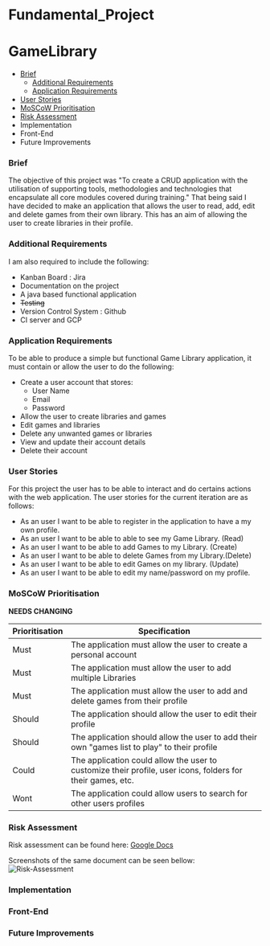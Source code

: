 # Fundamental_Project

# GameLibrary



* [Brief](#Brief)
  * [Additional Requirements](#Additional-Requirements)
  * [Application Requirements](#Application-Requirements)
* [User Stories](#User-Stories)
* [MoSCoW Prioritisation](#MoSCoW-Prioritisation)
* [Risk Assessment](#Risk-Assessment)
* Implementation
* Front-End
* Future Improvements

### Brief

The objective of this project was "To create a CRUD application with the utilisation of supporting tools, methodologies and technologies that encapsulate all core modules covered during training."
That being said I have decided to make an application that allows the user to read, add, edit and delete games from their own library. This has an aim of allowing the user to create libraries in their profile.

### Additional Requirements

I am also required to include the following:

* Kanban Board : Jira
* Documentation on the project
* A java based functional application
* <del> Testing
* Version Control System : Github
* CI server and GCP

### Application Requirements

To be able to produce a simple but functional Game Library application, it must contain or allow the user to do the following:

* Create a user account that stores:
  * User Name
  * Email
  * Password
* Allow the user to create libraries and games
* Edit games and libraries
* Delete any unwanted games or libraries
* View and update their account details
* Delete their account

### User Stories

For this project the user has to be able to interact and do certains actions with the web application. The user stories for the current iteration are as follows:

 * As an user I want to be able to register in the application to have a my own profile.
 * As an user I want to be able to able to see my Game Library. (Read)
 * As an user I want to be able to add Games to my Library. (Create)
 * As an user I want to be able to delete Games from my Library.(Delete)
 * As an user I want to be able to edit Games on my library. (Update)
 * As an user I want to be able to edit my name/password on my profile.

### MoSCoW Prioritisation

**NEEDS CHANGING**

| Prioritisation     | Specification    |  
| ----------- | ----------- |  
| Must      | The application must allow the user to create a personal account |
| Must   | The application must allow the user to add multiple Libraries|
| Must   | The application must allow the user to add and delete games from their profile|
| Should   | The application should allow the user to edit their profile| 
| Should  | The application should allow the user to add their own "games list to play" to their profile |
| Could    |  The application could allow the user to customize their profile, user icons, folders for their games, etc. |
| Wont | The application could allow users to search for other users profiles|


### Risk Assessment
Risk assessment can be found here: [Google Docs](https://docs.google.com/document/d/1W9KHjCci3DqWZmPc7FcpdVsgnVJplajcUnwxI6uf4u8/edit?usp=sharing)

Screenshots of the same document can be seen bellow:
![Risk-Assessment](https://imgur.com/a/bpI3bfg)

### Implementation

### Front-End


### Future Improvements

